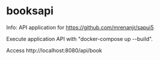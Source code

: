 # booksapi

Info: API application for https://github.com/mrenanjr/sapui5

Execute application API with "docker-compose up --build".

Access http://localhost:8080/api/book
